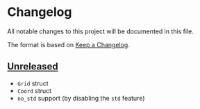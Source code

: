 # Changelog

All notable changes to this project will be documented in this file.

The format is based on [Keep a Changelog](https://keepachangelog.com/en/1.0.0/).


## [Unreleased]

* `Grid` struct
* `Coord` struct
* `no_std` support (by disabling the `std` feature)

[Unreleased]: https://github.com/jcornaz/cell-grid/compare/...HEAD
